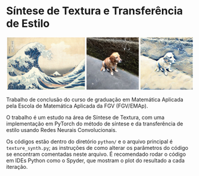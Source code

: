 # Síntese de Textura e Transferência de Estilo

![test](trabalho/files/assets/results/magali2.jpg?raw=true)

Trabalho de conclusão do curso de graduação em Matemática Aplicada pela Escola
de Matemática Aplicada da FGV (FGV/EMAp).

O trabalho é um estudo na área de Síntese de Textura, com uma implementação
em PyTorch do método de síntese e da transferência de estilo usando 
Redes Neurais Convolucionais.

Os códigos estão dentro do diretório ``python/`` e o arquivo principal é
``texture_synth.py``; as instruções de como alterar os parâmetros
do código se encontram comentadas neste arquivo.
É recomendado rodar o código em IDEs Python como
o Spyder, que mostram o plot do resultado a cada iteração.
